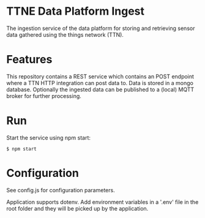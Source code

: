 # TTNE Data Platform Ingest
The ingestion service of the data platform for storing and retrieving sensor data gathered using the things network (TTN).

# Features
This repository contains a REST service which contains an POST endpoint where a TTN HTTP integration can post data to. Data is stored in a mongo database. Optionally the ingested data can be published to a (local) MQTT broker for further processing.

# Run
Start the service using npm start:

```$ npm start```

# Configuration
See config.js for configuration parameters.

Application supports dotenv. Add environment variables in a '.env' file in the root folder and they will be
picked up by the application.

